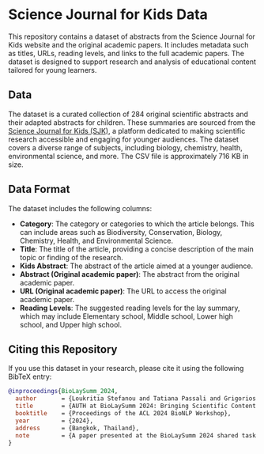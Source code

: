 # Science Journal for Kids Data

This repository contains a dataset of abstracts from the Science Journal for Kids website and the original academic papers. It includes metadata such as titles, URLs, reading levels, and links to the full academic papers. The dataset is designed to support research and analysis of educational content tailored for young learners.

## Data

The dataset is a curated collection of 284 original scientific abstracts and their adapted abstracts for children. These summaries are sourced from the [Science Journal for Kids (SJK)](https://www.sciencejournalforkids.org/), a platform dedicated to making scientific research accessible and engaging for younger audiences. The dataset covers a diverse range of subjects, including biology, chemistry, health, environmental science, and more. The CSV file is approximately 716 KB in size.

## Data Format

The dataset includes the following columns:

- **Category**: The category or categories to which the article belongs. This can include areas such as Biodiversity, Conservation, Biology, Chemistry, Health, and Environmental Science.
- **Title**: The title of the article, providing a concise description of the main topic or finding of the research.
- **Kids Abstract**: The abstract of the article aimed at a younger audience.
- **Abstract (Original academic paper)**: The abstract from the original academic paper.
- **URL (Original academic paper)**: The URL to access the original academic paper.
- **Reading Levels**: The suggested reading levels for the lay summary, which may include Elementary school, Middle school, Lower high school, and Upper high school. 

## Citing this Repository

If you use this dataset in your research, please cite it using the following BibTeX entry:

```bibtex
@inproceedings{BioLaySumm_2024,
  author       = {Loukritia Stefanou and Tatiana Passali and Grigorios Tsoumakas},
  title        = {AUTH at BioLaySumm 2024: Bringing Scientific Content to Kids},
  booktitle    = {Proceedings of the ACL 2024 BioNLP Workshop},
  year         = {2024},
  address      = {Bangkok, Thailand},
  note         = {A paper presented at the BioLaySumm 2024 shared task on lay summarization of biomedical research articles.}
}

